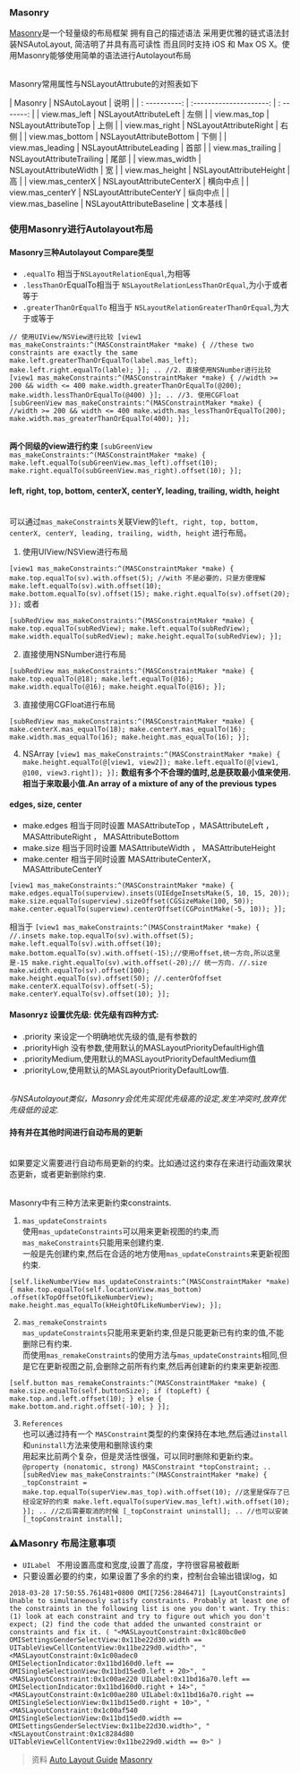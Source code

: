 
### Masonry

[Masonry](https://github.com/SnapKit/Masonry)是一个轻量级的布局框架 拥有自己的描述语法 采用更优雅的链式语法封装NSAutoLayout, 简洁明了并具有高可读性 而且同时支持 iOS 和 Max OS X。使用Masonry能够使用简单的语法进行Autolayout布局


<br>Masonry常用属性与NSLayoutAttrubute的对照表如下<br>

|   Masonry                       |    NSAutoLayout                         |   说明            |
|  : ----------:                     |    :---------------------:                 |    : -------:      |
|   view.mas_left                |    NSLayoutAttributeLeft            |   左侧            |
|   view.mas_top                |    NSLayoutAttributeTop            |   上侧            |
|   view.mas_right              |    NSLayoutAttributeRight          |   右侧            |
|   view.mas_bottom          |     NSLayoutAttributeBottom      |   下侧            |
|   view.mas_leading          |     NSLayoutAttributeLeading     |   首部            |
|   view.mas_trailing           |     NSLayoutAttributeTrailing       |   尾部            |
|   view.mas_width             |     NSLayoutAttributeWidth         |   宽               |
|   view.mas_height            |     NSLayoutAttributeHeight        |   高               |
|   view.mas_centerX          |     NSLayoutAttributeCenterX     |   横向中点    |
|   view.mas_centerY          |     NSLayoutAttributeCenterY     |   纵向中点    |
|   view.mas_baseline         |     NSLayoutAttributeBaseline     |  文本基线     |

### 使用Masonry进行Autolayout布局

#### Masonry三种Autolayout Compare类型
*   `.equalTo` 相当于`NSLayoutRelationEqual`,为相等
*  `.lessThanOr`EqualTo相当于 `NSLayoutRelationLessThanOrEqual`,为小于或者等于
*  `.greaterThanOrEqualTo` 相当于 `NSLayoutRelationGreaterThanOrEqual`,为大于或等于

`
    // 使用UIView/NSView进行比较
    [view1 mas_makeConstraints:^(MASConstraintMaker *make) {
            //these two constraints are exactly the same
            make.left.greaterThanOrEqualTo(label.mas_left);
            make.left.right.equalTo(lable);
        }];
        ..
    //2. 直接使用NSNumber进行比较
    [view1 mas_makeConstraints:^(MASConstraintMaker *make) {
            //width >= 200 && width <= 400
            make.width.greaterThanOrEqualTo(@200);
            make.width.lessThanOrEqualTo(@400)
    }];
    ..
    //3. 使用CGFloat
    [subGreenView mas_makeConstraints:^(MASConstraintMaker *make) {
            //width >= 200 && width <= 400
            make.width.mas_lessThanOrEqualTo(200);
            make.width.mas_greaterThanOrEqualTo(400);
    }];
`

<br>__两个同级的view进行约束__
`
    [subGreenView mas_makeConstraints:^(MASConstraintMaker *make) {
            make.left.equalTo(subGreenView.mas_left).offset(10);
            make.right.equalTo(subGreenView.mas_right).offset(10);
    }];
`

#### left, right, top, bottom, centerX, centerY, leading, trailing, width, height

<br> 可以通过`mas_makeConstraints`关联View的`left, right, top, bottom, centerX, centerY, leading, trailing, width, height`
进行布局。

1. 使用UIView/NSView进行布局

`
    [view1 mas_makeConstraints:^(MASConstraintMaker *make) {
            make.top.equalTo(sv).with.offset(5); //with 不是必要的，只是方便理解
            make.left.equalTo(sv).with.offset(10);
            make.bottom.equalTo(sv).offset(15);
            make.right.equalTo(sv).offset(20);
    }];
`
或者

`
    [subRedView mas_makeConstraints:^(MASConstraintMaker *make) {
            make.top.equalTo(subRedView);
            make.left.equalTo(subRedView);
            make.width.equalTo(subRedView);
            make.height.equalTo(subRedView);
    }];
`


2. 直接使用NSNumber进行布局

`
    [subRedView mas_makeConstraints:^(MASConstraintMaker *make) {
            make.top.equalTo(@18);
            make.left.equalTo(@16);
            make.width.equalTo(@16);
            make.height.equalTo(@16);
    }];
`

3. 直接使用CGFloat进行布局

`
    [subRedView mas_makeConstraints:^(MASConstraintMaker *make) {
            make.centerX.mas_equalTo(18);
            make.centerY.mas_equalTo(16);
            make.width.mas_equalTo(16);
            make.height.mas_equalTo(16);
    }];
`

4. NSArray
`
[view1 mas_makeConstraints:^(MASConstraintMaker *make) {
make.height.equalTo(@[view1, view2]);
make.left.equalTo(@[view1, @100, view3.right]);
}];
`
**数组有多个不合理的值时,总是获取最小值来使用.相当于来取最小值.An array of a mixture of any of the previous types**


#### edges, size, center
*  make.edges   相当于同时设置  MASAttributeTop ，MASAttributeLeft  ， MASAttributeRight  ，  MASAttributeBottom
*  make.size   相当于同时设置 MASAttributeWidth ， MASAttributeHeight
*  make.center  相当于同时设置  MASAttributeCenterX，     MASAttributeCenterY

`
    [view1 mas_makeConstraints:^(MASConstraintMaker *make) {
            make.edges.equalTo(superview).insets(UIEdgeInsetsMake(5, 10, 15, 20));
            make.size.equalTo(superview).sizeOffset(CGSizeMake(100, 50));
            make.center.equalTo(superview).centerOffset(CGPointMake(-5, 10));
    }];
`

相当于
`
    [view1 mas_makeConstraints:^(MASConstraintMaker *make) {
            //.insets
            make.top.equalTo(sv).with.offset(5);
            make.left.equalTo(sv).with.offset(10);
            make.bottom.equalTo(sv).with.offset(-15);//使用offset,统一方向,所以这里是-15
            make.right.equalTo(sv).with.offset(-20);// 统一方向.
            //.size
            make.width.equalTo(sv).offset(100);
            make.height.equalTo(sv).offset(50);
            //.centerOfoffset
            make.centerX.equalTo(sv).offset(-5);
            make.centerY.equalTo(sv).offset(10);
    }];
`

####  Masonryz 设置优先级: 优先级有四种方式:
* .priority 来设定一个明确地优先级的值,是有参数的
* .priorityHigh 没有参数,使用默认的MASLayoutPriorityDefaultHigh值
* .priorityMedium,使用默认的MASLayoutPriorityDefaultMedium值
* .priorityLow,使用默认的MASLayoutPriorityDefaultLow值.

<br>_与NSAutolayout类似，Masonry会优先实现优先级高的设定,发生冲突时,放弃优先级低的设定._


#### 持有并在其他时间进行自动布局的更新

<br>如果要定义需要进行自动布局更新的约束。比如通过这约束存在来进行动画效果状态更新，或者更新删除约束.

<br>Masonry中有三种方法来更新约束constraints.

1. `mas_updateConstraints`
<br>使用`mas_updateConstraints`可以用来更新视图的约束,而`mas_makeConstraints`只能用来创建约束.
<br>一般是先创建约束,然后在合适的地方使用`mas_updateConstraints`来更新视图约束.

`
    [self.likeNumberView mas_updateConstraints:^(MASConstraintMaker *make) {
        make.top.equalTo(self.locationView.mas_bottom)
        .offset(kTopOffsetOfLikeNumberView);
        make.height.mas_equalTo(kHeightOfLikeNumberView);
    }];
`

2. `mas_remakeConstraints`
<br> `mas_updateConstraints`只能用来更新约束,但是只能更新已有约束的值,不能删除已有约束.
<br> 而使用`mas_remakeConstraints`的使用方法与`mas_updateConstraints`相同,但是它在更新视图之前,会删除之前所有约束,然后再创建新的约束来更新视图.

`
    [self.button mas_remakeConstraints:^(MASConstraintMaker *make) {
            make.size.equalTo(self.buttonSize);
            if (topLeft) {
                make.top.and.left.offset(10);
            } else {
                make.bottom.and.right.offset(-10);
            }
    }];
`

3. `References`
<br>也可以通过持有一个  `MASConstraint`类型的约束保持在本地,然后通过`install `和`uninstall`方法来使用和删除该约束
<br>用起来比前两个复杂，但是灵活性很强，可以同时删除和更新约束。
`
@property (nonatomic, strong) MASConstraint *topConstraint;
..
[subRedView mas_makeConstraints:^(MASConstraintMaker *make) {
_topConstraint = make.top.equalTo(superView.mas_top).with.offset(10);
//这里是保存了已经设定好的约束
make.left.equalTo(superView.mas_left).with.offset(10);
}];
..
//之后需要取消的时候
[_topConstraint uninstall];
..
//也可以安装
[_topConstraint install];
`

### ⚠️Masonry 布局注意事项
* `UILabel ` 不用设置高度和宽度,设置了高度，字符很容易被截断
* 只要设置必要的约束，如果设置了多余的约束，控制台会输出错误log，如

`
2018-03-28 17:50:55.761481+0800 OMI[7256:2846471] [LayoutConstraints] Unable to simultaneously satisfy constraints.
Probably at least one of the constraints in the following list is one you don't want.
Try this:
(1) look at each constraint and try to figure out which you don't expect;
(2) find the code that added the unwanted constraint or constraints and fix it.
(
"<MASLayoutConstraint:0x1c80bc0e0 OMISettingsGenderSelectView:0x11be22d30.width == UITableViewCellContentView:0x11be229d0.width>",
"<MASLayoutConstraint:0x1c00adec0 OMISelectionIndicator:0x11bd160d0.left == OMISingleSelectionView:0x11bd15ed0.left + 20>",
"<MASLayoutConstraint:0x1c00ae220 UILabel:0x11bd16a70.left == OMISelectionIndicator:0x11bd160d0.right + 14>",
"<MASLayoutConstraint:0x1c00ae280 UILabel:0x11bd16a70.right == OMISingleSelectionView:0x11bd15ed0.right + 10>",
"<MASLayoutConstraint:0x1c00af540 OMISingleSelectionView:0x11bd15ed0.width == OMISettingsGenderSelectView:0x11be22d30.width>",
"<NSLayoutConstraint:0x1c8284d80 UITableViewCellContentView:0x11be229d0.width == 0>"
)
`



> 资料
> [Auto Layout Guide](https://developer.apple.com/library/content/documentation/UserExperience/Conceptual/AutolayoutPG/)
> [Masonry](https://github.com/SnapKit/Masonry)


